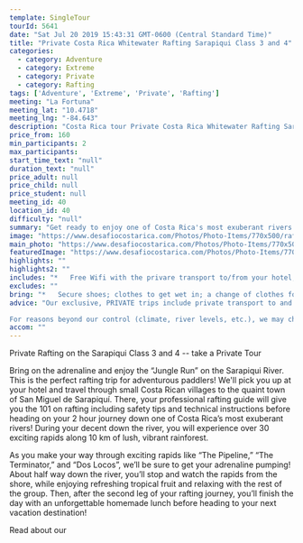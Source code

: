 ```yaml
---
template: SingleTour
tourId: 5641
date: "Sat Jul 20 2019 15:43:31 GMT-0600 (Central Standard Time)"
title: "Private Costa Rica Whitewater Rafting Sarapiqui Class 3 and 4"
categories: 
  - category: Adventure
  - category: Extreme
  - category: Private
  - category: Rafting
tags: ['Adventure', 'Extreme', 'Private', 'Rafting']
meeting: "La Fortuna"
meeting_lat: "10.4718"
meeting_lng: "-84.643"
description: "Costa Rica tour Private Costa Rica Whitewater Rafting Sarapiqui Class 3 and 4, id 5641"
price_from: 160
min_participants: 2
max_participants: 
start_time_text: "null"
duration_text: "null"
price_adult: null
price_child: null
price_student: null
meeting_id: 40
location_id: 40
difficulty: "null"
summary: "Get ready to enjoy one of Costa Rica's most exuberant rivers! Rafting on the Sarapiquí River is considered one of the Must-Do Costa Rica tours in the wet and wild Northern Zone of Costa Rica according to Costa Rica Traveler magazine. You’ll experience over 30 exciting rapids with names like The Terminator and Dos Locos. Whether you are a first-timer or a rafting expert, this rafting trip will guarantee to get your adrenalin..."
image: "https://www.desafiocostarica.com/Photos/Photo-Items/770x500/rafting-on-the-sarapiqui-river---class-3-4---private-3.jpg"
main_photo: "https://www.desafiocostarica.com/Photos/Photo-Items/770x500/rafting-on-the-sarapiqui-river---class-3-4---private-3.jpg"
featuredImage: "https://www.desafiocostarica.com/Photos/Photo-Items/770x500/rafting-on-the-sarapiqui-river---class-3-4---private-3.jpg"
highlights: ""
highlights2: ""
includes: "*   Free Wifi with the privare transport to/from your hotel; top quality adventure gear; fun and professional guides who love their job; tropical fruit break; delicious home-cooked meal; towel; photographer"
excludes: ""
bring: "*   Secure shoes; clothes to get wet in; a change of clothes for after the tour; appetite for adventure"
advice: "Our exclusive, PRIVATE trips include private transport to and from your hotel, you get our most-experienced, top bilingual guides to accompany you, personalized choice of food options, no sense of rushing along - you can take your time, plus you get your photos included. Have a look at our Adventure Waiver if you have questions about our Costa Rica adventure tour policies.

For reasons beyond our control (climate, river levels, etc.), we may change to a more-suitable tour with an equal or similar adventure-appeal or offer other tour options so you don't miss out on a fun day in Costa Rica. We reserve the right to cancel a trip due to unfavorable conditions & will only run a tour according to our policies. Full refund is given if (on rare occasion) no tour is run. This adventure involves some inherent risk and physical exertion, so you must be in good physical condition!While the recommended weight limit for our canyoneering (rappelling) tour and most zip line tours is 220 lbs (100 kilos) it’s more about waist size than weight as the ropes (canyoneering) and cables (zip lines) are rated for well over 220 lbs but the maximum waist size for the harnesses used for these tours is 42 inches. So if you are a little over 220 lbs but your waist is less than 42 inches you can still do these tours."
accom: ""
---
```

Private Rafting on the Sarapiqui Class 3 and 4 -- take a Private Tour

Bring on the adrenaline and enjoy the “Jungle Run” on the Sarapiqui River. This is the perfect rafting trip for adventurous paddlers! We'll pick you up at your hotel and travel through small Costa Rican villages to the quaint town of San Miguel de Sarapiquí. There, your professional rafting guide will give you the 101 on rafting including safety tips and technical instructions before heading on your 2 hour journey down one of Costa Rica’s most exuberant rivers! During your decent down the river, you will experience over 30 exciting rapids along 10 km of lush, vibrant rainforest.

As you make your way through exciting rapids like “The Pipeline,” “The Terminator,” and “Dos Locos”, we’ll be sure to get your adrenaline pumping! About half way down the river, you’ll stop and watch the rapids from the shore, while enjoying refreshing tropical fruit and relaxing with the rest of the group. Then, after the second leg of your rafting journey, you’ll finish the day with an unforgettable homemade lunch before heading to your next vacation destination!

Read about our